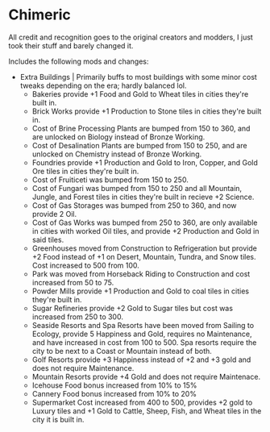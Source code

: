 # Chimeric
All credit and recognition goes to the original creators and modders, I just took their stuff and barely changed it.

Includes the following mods and changes:
- Extra Buildings | Primarily buffs to most buildings with some minor cost tweaks depending on the era; hardly balanced lol.
    - Bakeries provide +1 Food and Gold to Wheat tiles in cities they're built in.
    - Brick Works provide +1 Production to Stone tiles in cities they're built in.
    - Cost of Brine Processing Plants are bumped from 150 to 360, and are unlocked on Biology instead of Bronze Working.
    - Cost of Desalination Plants are bumped from 150 to 250, and are unlocked on Chemistry instead of Bronze Working.
    - Foundries provide +1 Production and Gold to Iron, Copper, and Gold Ore tiles in cities they're built in.
    - Cost of Fruiticeti was bumped from 150 to 250. 
    - Cost of Fungari was bumped from 150 to 250 and all Mountain, Jungle, and Forest tiles in cities they're built in recieve +2 Science.
    - Cost of Gas Storages was bumped from 250 to 360, and now provide 2 Oil.
    - Cost of Gas Works was bumped from 250 to 360, are only available in cities with worked Oil tiles, and provide +2 Production and Gold in said tiles.
    - Greenhouses moved from Construction to Refrigeration but provide +2 Food instead of +1 on Desert, Mountain, Tundra, and Snow tiles. Cost increased to 500 from 100.
    - Park was moved from Horseback Riding to Construction and cost increased from 50 to 75.
    - Powder Mills provide +1 Production and Gold to coal tiles in cities they're built in.
    - Sugar Refineries provide +2 Gold to Sugar tiles but cost was increased from 250 to 300.
    - Seaside Resorts and Spa Resorts have been moved from Sailing to Ecology, provide 5 Happiness and Gold, requires no Maintenance, and have increased in cost from 100 to 500. Spa resorts require the city to be next to a Coast or Mountain instead of both.
    - Golf Resorts provide +3 Happiness instead of +2 and +3 gold and does not require Maintenance.
    - Mountain Resorts provide +4 Gold and does not require Maintenace.
    - Icehouse Food bonus increased from 10% to 15%
    - Cannery Food bonus increased from 10% to 20%
    - Supermarket Cost increased from 400 to 500, provides +2 gold to Luxury tiles and +1 Gold to Cattle, Sheep, Fish, and Wheat tiles in the city it is built in.
